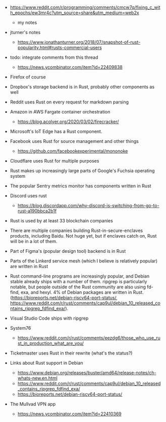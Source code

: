 - https://www.reddit.com/r/programming/comments/cmcw7q/fixing_c_with_epochs/ew3mr4c?utm_source=share&utm_medium=web2x
  - my notes

- jturner's notes
  - https://www.jonathanturner.org/2018/07/snapshot-of-rust-popularity.html#rusts-commercial-users

- todo: integrate comments from this thread
  - https://news.ycombinator.com/item?id=22409838

- Firefox of course

- Dropbox's storage backend is in Rust, probably other components as well

- Reddit uses Rust on every request for markdown parsing

- Amazon in AWS Fargate container orchestration
  - https://blog.acolyer.org/2020/03/02/firecracker/

- Microsoft's IoT Edge has a Rust component.

- Facebook uses Rust for source management and other things
  - https://github.com/facebookexperimental/mononoke

- Cloudflare uses Rust for multiple purposes

- Rust makes up increasingly large parts of Google's Fuchsia operating system

- The popular Sentry metrics monitor has components written in Rust

- Discord uses rust
  - https://blog.discordapp.com/why-discord-is-switching-from-go-to-rust-a190bbca2b1f

- Rust is used by at least 33 blockchain companies

- There are multiple companies building Rust-in-secure-enclaves products,
  including Baidu. Not huge yet, but if enclaves catch on, Rust will be in a lot
  of them.

- Part of Figma's (popular design tool) backend is in Rust

- Parts of the Linkerd service mesh (which I believe is relatively popular) are
  written in Rust

- Rust command-line programs are increasingly popular, and Debian stable already
  ships with a number of them. ripgrep is particularly notable, but people
  outside of the Rust community are also using fd-find, exa, and hexyl. 4% of
  Debian packages are written in Rust.
  (https://bioreports.net/debian-riscv64-port-status/,
  https://www.reddit.com/r/rust/comments/cap9ul/debian_10_released_contains_ripgrep_fdfind_exa/).

- Visual Studio Code ships with ripgrep

- System76
  - https://www.reddit.com/r/rust/comments/eezdg6/those_who_use_rust_in_production_what_are_you/

- Ticketmaster uses Rust in their rewrite (what's the status?)

- Links about Rust support in Debian
  - https://www.debian.org/releases/buster/amd64/release-notes/ch-whats-new.en.html
  - https://www.reddit.com/r/rust/comments/cap9ul/debian_10_released_contains_ripgrep_fdfind_exa/
  - https://bioreports.net/debian-riscv64-port-status/

- The Mullvad VPN app
  - https://news.ycombinator.com/item?id=22410369
